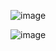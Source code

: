 ![image](https://github.com/user-attachments/assets/4471f816-3059-4633-8ff1-276d9b47639d)

![image](https://github.com/user-attachments/assets/16f33f81-d3ff-40d3-b7bc-a9c5fcb8de04)
